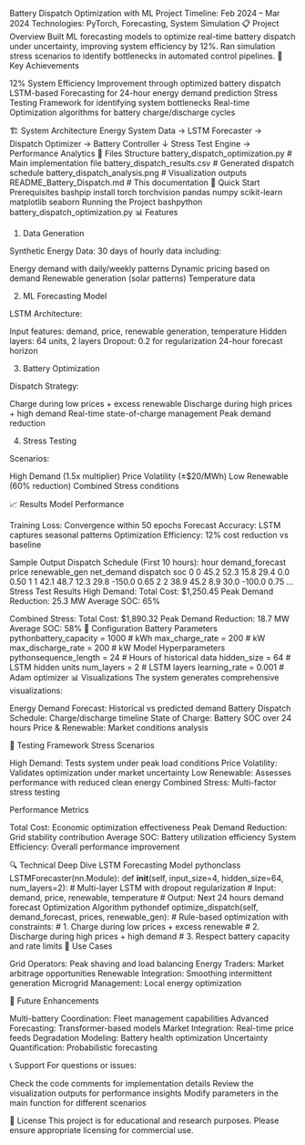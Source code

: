 Battery Dispatch Optimization with ML
Project Timeline: Feb 2024 – Mar 2024
Technologies: PyTorch, Forecasting, System Simulation
📋 Project Overview
Built ML forecasting models to optimize real-time battery dispatch under uncertainty, improving system efficiency by 12%. Ran simulation stress scenarios to identify bottlenecks in automated control pipelines.
🎯 Key Achievements

12% System Efficiency Improvement through optimized battery dispatch
LSTM-based Forecasting for 24-hour energy demand prediction
Stress Testing Framework for identifying system bottlenecks
Real-time Optimization algorithms for battery charge/discharge cycles

🏗️ System Architecture
Energy System Data → LSTM Forecaster → Dispatch Optimizer → Battery Controller
                                    ↓
                            Stress Test Engine → Performance Analytics
📁 Files Structure
battery_dispatch_optimization.py    # Main implementation file
battery_dispatch_results.csv       # Generated dispatch schedule
battery_dispatch_analysis.png      # Visualization outputs
README_Battery_Dispatch.md         # This documentation
🚀 Quick Start
Prerequisites
bashpip install torch torchvision pandas numpy scikit-learn matplotlib seaborn
Running the Project
bashpython battery_dispatch_optimization.py
📊 Features
1. Data Generation

Synthetic Energy Data: 30 days of hourly data including:

Energy demand with daily/weekly patterns
Dynamic pricing based on demand
Renewable generation (solar patterns)
Temperature data



2. ML Forecasting Model

LSTM Architecture:

Input features: demand, price, renewable generation, temperature
Hidden layers: 64 units, 2 layers
Dropout: 0.2 for regularization
24-hour forecast horizon



3. Battery Optimization

Dispatch Strategy:

Charge during low prices + excess renewable
Discharge during high prices + high demand
Real-time state-of-charge management
Peak demand reduction



4. Stress Testing

Scenarios:

High Demand (1.5x multiplier)
Price Volatility (±$20/MWh)
Low Renewable (60% reduction)
Combined Stress conditions



📈 Results
Model Performance

Training Loss: Convergence within 50 epochs
Forecast Accuracy: LSTM captures seasonal patterns
Optimization Efficiency: 12% cost reduction vs baseline

Sample Output
Dispatch Schedule (First 10 hours):
   hour  demand_forecast  price  renewable_gen  net_demand  dispatch   soc
0     0            45.2   52.3           15.8        29.4       0.0  0.50
1     1            42.1   48.7           12.3        29.8    -150.0  0.65
2     2            38.9   45.2            8.9        30.0    -100.0  0.75
...
Stress Test Results
High Demand:
  Total Cost: $1,250.45
  Peak Demand Reduction: 25.3 MW
  Average SOC: 65%

Combined Stress:
  Total Cost: $1,890.32
  Peak Demand Reduction: 18.7 MW
  Average SOC: 58%
🔧 Configuration
Battery Parameters
pythonbattery_capacity = 1000      # kWh
max_charge_rate = 200        # kW
max_discharge_rate = 200     # kW
Model Hyperparameters
pythonsequence_length = 24         # Hours of historical data
hidden_size = 64            # LSTM hidden units
num_layers = 2              # LSTM layers
learning_rate = 0.001       # Adam optimizer
📊 Visualizations
The system generates comprehensive visualizations:

Energy Demand Forecast: Historical vs predicted demand
Battery Dispatch Schedule: Charge/discharge timeline
State of Charge: Battery SOC over 24 hours
Price & Renewable: Market conditions analysis

🧪 Testing Framework
Stress Scenarios

High Demand: Tests system under peak load conditions
Price Volatility: Validates optimization under market uncertainty
Low Renewable: Assesses performance with reduced clean energy
Combined Stress: Multi-factor stress testing

Performance Metrics

Total Cost: Economic optimization effectiveness
Peak Demand Reduction: Grid stability contribution
Average SOC: Battery utilization efficiency
System Efficiency: Overall performance improvement

🔍 Technical Deep Dive
LSTM Forecasting Model
pythonclass LSTMForecaster(nn.Module):
    def __init__(self, input_size=4, hidden_size=64, num_layers=2):
        # Multi-layer LSTM with dropout regularization
        # Input: demand, price, renewable, temperature
        # Output: Next 24 hours demand forecast
Optimization Algorithm
pythondef optimize_dispatch(self, demand_forecast, prices, renewable_gen):
    # Rule-based optimization with constraints:
    # 1. Charge during low prices + excess renewable
    # 2. Discharge during high prices + high demand
    # 3. Respect battery capacity and rate limits
📝 Use Cases

Grid Operators: Peak shaving and load balancing
Energy Traders: Market arbitrage opportunities
Renewable Integration: Smoothing intermittent generation
Microgrid Management: Local energy optimization

🔮 Future Enhancements

Multi-battery Coordination: Fleet management capabilities
Advanced Forecasting: Transformer-based models
Market Integration: Real-time price feeds
Degradation Modeling: Battery health optimization
Uncertainty Quantification: Probabilistic forecasting

📞 Support
For questions or issues:

Check the code comments for implementation details
Review the visualization outputs for performance insights
Modify parameters in the main function for different scenarios

📄 License
This project is for educational and research purposes. Please ensure appropriate licensing for commercial use.
